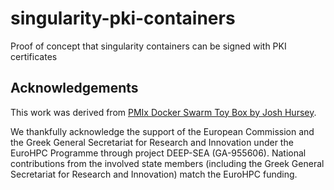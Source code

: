 # singularity-pki-containers

Proof of concept that singularity containers can be signed with PKI certificates

## Acknowledgements

This work was derived from [PMIx Docker Swarm Toy Box by Josh Hursey](https://github.com/jjhursey/pmix-swarm-toy-box).

We thankfully acknowledge the support of the European Commission and the Greek General Secretariat for Research and Innovation under the EuroHPC Programme through project DEEP-SEA (GA-955606). National contributions from the involved state members (including the Greek General Secretariat for Research and Innovation) match the EuroHPC funding.
